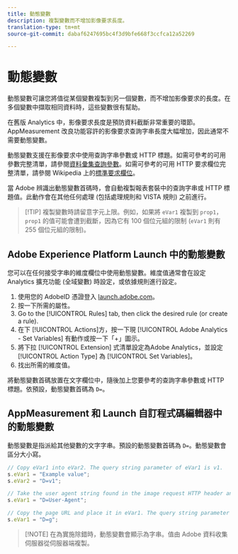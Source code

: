 ```yaml
---
title: 動態變數
description: 複製變數而不增加影像要求長度。
translation-type: tm+mt
source-git-commit: dabaf6247695bc4f3d9bfe668f3ccfca12a52269

---
```



# 動態變數

動態變數可讓您將值從某個變數複製到另一個變數，而不增加影像要求的長度。在多個變數中擷取相同資料時，這些變數很有幫助。

在舊版 Analytics 中，影像要求長度是預防資料截斷非常重要的環節。AppMeasurement 改良功能容許的影像要求查詢字串長度大幅增加，因此通常不需要動態變數。

動態變數支援在影像要求中使用查詢字串參數或 HTTP 標題。如需可參考的可用參數完整清單，請參閱[資料彙集查詢參數](../../validate/query-parameters.md)。如需可參考的可用 HTTP 要求欄位完整清單，請參閱 Wikipedia 上的[標準要求欄位](https://en.wikipedia.org/wiki/List_of_HTTP_header_fields#Request_fields)。

當 Adobe 辨識出動態變數首碼時，會自動複製報表套裝中的查詢字串或 HTTP 標題值。此動作會在其他任何處理 (包括處理規則和 VISTA 規則) 之前進行。

>[!TIP] 複製變數時請留意字元上限。例如，如果將 `eVar1` 複製到 `prop1`，`prop1` 的值可能會遭到截斷，因為它有 100 個位元組的限制 (`eVar1` 則有 255 個位元組的限制)。

## Adobe Experience Platform Launch 中的動態變數

您可以在任何接受字串的維度欄位中使用動態變數。維度值通常會在設定 Analytics 擴充功能 (全域變數) 時設定，或依據規則進行設定。

1. 使用您的 AdobeID 憑證登入 [launch.adobe.com](https://launch.adobe.com)。
2. 按一下所需的屬性。
3. Go to the [!UICONTROL Rules] tab, then click the desired rule (or create a rule).
4. 在下 [!UICONTROL Actions]方，按一下現 [!UICONTROL Adobe Analytics - Set Variables] 有動作或按一下「+」圖示。
5. 將下拉 [!UICONTROL Extension] 式清單設定為Adobe Analytics，並設定 [!UICONTROL Action Type] 為 [!UICONTROL Set Variables]。
6. 找出所需的維度值。

將動態變數首碼放置在文字欄位中，隨後加上您要參考的查詢字串參數或 HTTP 標題。依預設，動態變數首碼為 `D=`。

## AppMeasurement 和 Launch 自訂程式碼編輯器中的動態變數

動態變數是指派給其他變數的文字字串。預設的動態變數首碼為 `D=`。動態變數會區分大小寫。

```js
// Copy eVar1 into eVar2. The query string parameter of eVar1 is v1.
s.eVar1 = "Example value";
s.eVar2 = "D=v1";

// Take the user agent string found in the image request HTTP header and place it in eVar1.
s.eVar1 = "D=User-Agent";

// Copy the page URL and place it in eVar1. The query string parameter of page URL is g.
s.eVar1 = "D=g";
```

>[!NOTE] 在為實施除錯時，動態變數會顯示為字串。值由 Adobe 資料收集伺服器從伺服器端複製。
